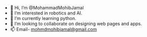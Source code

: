 - 👋 Hi, I’m @MohammadMohibJamal
- 👀 I’m interested in robotics and AI.
- 🌱 I’m currently learning python.
- 💞️ I’m looking to collaborate on designing web pages and apps.
- 📫 Email- mohmdmohibjamal@gmail.com

<!---
MohammadMohibJamal/MohammadMohibJamal is a ✨ special ✨ repository because its `README.md` (this file) appears on your GitHub profile.
You can click the Preview link to take a look at your changes.
--->
